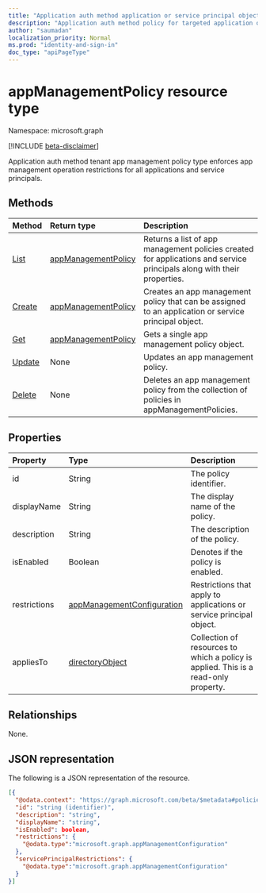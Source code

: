 ```yaml
---
title: "Application auth method application or service principal object policy "
description: "Application auth method policy for targeted application or service principal to enforces app management operation restrictions."
author: "saumadan"
localization_priority: Normal
ms.prod: "identity-and-sign-in"
doc_type: "apiPageType"
---
```


# appManagementPolicy resource type

Namespace: microsoft.graph

[!INCLUDE [beta-disclaimer](../../includes/beta-disclaimer.md)]

Application auth method tenant app management policy type enforces app management operation restrictions for all applications and service principals.

## Methods

| Method                                                         | Return type                                                                | Description                                                                                                            |
| :------------------------------------------------------------- | :------------------------------------------------------------------------- | :--------------------------------------------------------------------------------------------------------------------- |
| [List](../api/applicationAuthMethodResourcePolicy-get.md)      | [appManagementPolicy](../resources/applicationAuthMethodResourcePolicy.md) | Returns a list of app management policies created for applications and service principals along with their properties. |
| [Create](../api/applicationAuthMethodResourcePolicy-get.md)    | [appManagementPolicy](../resources/applicationAuthMethodResourcePolicy.md) | Creates an app management policy that can be assigned to an application or service principal object.                   |
| [Get](../api/applicationAuthMethodResourcePolicy-get.md)       | [appManagementPolicy](../resources/applicationAuthMethodResourcePolicy.md) | Gets a single app management policy object.                                                                            |
| [Update](../api/applicationAuthMethodResourcePolicy-update.md) | None                                                                       | Updates an app management policy.                                                                                      |
| [Delete](../api/applicationAuthMethodResourcePolicy-update.md) | None                                                                       | Deletes an app management policy from the collection of policies in appManagementPolicies.                             |

## Properties

| Property     | Type                                                                     | Description                                                                         |
| :----------- | :----------------------------------------------------------------------- | :---------------------------------------------------------------------------------- |
| id           | String                                                                   | The policy identifier.                                                              |
| displayName  | String                                                                   | The display name of the policy.                                                     |
| description  | String                                                                   | The description of the policy.                                                      |
| isEnabled    | Boolean                                                                  | Denotes if the policy is enabled.                                                   |
| restrictions | [appManagementConfiguration](../resources/appManagementConfiguration.md) | Restrictions that apply to applications or service principal object.                |
| appliesTo    | [directoryObject](../resources/directoryobject.md)                       | Collection of resources to which a policy is applied. This is a read-only property. |

## Relationships

None.

## JSON representation

The following is a JSON representation of the resource.

<!-- {
  "blockType": "resource",
  "keyProperty": "id",
  "@odata.type": "microsoft.graph.appManagementPolicy",
  "baseType": "microsoft.graph.policyBase",
  "openType": false
}
-->

```json
[{
  "@odata.context": "https://graph.microsoft.com/beta/$metadata#policies/appManagementPolicies",
  "id": "string (identifier)",
  "description": "string",
  "displayName": "string",
  "isEnabled": boolean,
  "restrictions": {
    "@odata.type":"microsoft.graph.appManagementConfiguration"
  },
  "servicePrincipalRestrictions": {
    "@odata.type":"microsoft.graph.appManagementConfiguration"
  }
}]
```
